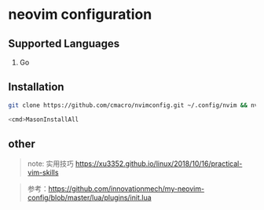 neovim configuration
=====



## Supported Languages

1. Go


## Installation

```bash 
git clone https://github.com/cmacro/nvimconfig.git ~/.config/nvim && nvim

<cmd>MasonInstallAll

```

## other

> note: 实用技巧 https://xu3352.github.io/linux/2018/10/16/practical-vim-skills

> 参考：https://github.com/innovationmech/my-neovim-config/blob/master/lua/plugins/init.lua
